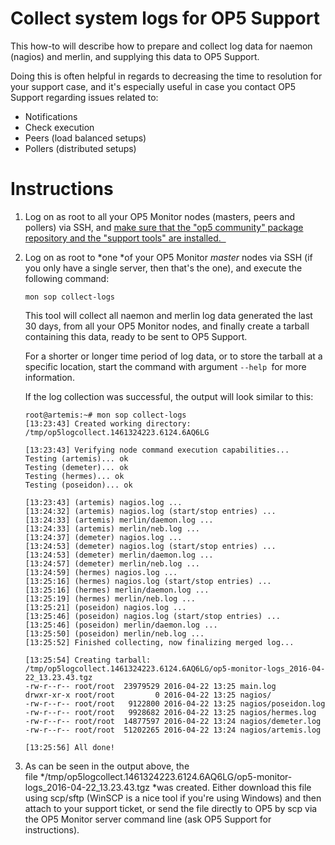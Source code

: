 # Collect system logs for OP5 Support

This how-to will describe how to prepare and collect log data for naemon (nagios) and merlin, and supplying this data to OP5 Support.

Doing this is often helpful in regards to decreasing the time to resolution for your support case, and it's especially useful in case you contact OP5 Support regarding issues related to:

- Notifications
- Check execution
- Peers (load balanced setups)
- Pollers (distributed setups)

# Instructions

1. Log on as root to all your OP5 Monitor nodes (masters, peers and pollers) via SSH, and [make sure that the "op5 community" package repository and the "support tools" are installed.
     ](https://kb.op5.com/display/FAQ/Installing+the+op5+community+repository+and+support+tools)

2. Log on as root to *one *of your OP5 Monitor *master* nodes via SSH (if you only have a single server, then that's the one), and execute the following command:

    ``` {.text data-syntaxhighlighter-params="brush: text; gutter: false; theme: Confluence" data-theme="Confluence" style="brush: text; gutter: false; theme: Confluence"}
    mon sop collect-logs
    ```

    This tool will collect all naemon and merlin log data generated the last 30 days, from all your OP5 Monitor nodes, and finally create a tarball containing this data, ready to be sent to OP5 Support.

    For a shorter or longer time period of log data, or to store the tarball at a specific location, start the command with argument `--help `for more information.

    If the log collection was successful, the output will look similar to this:

    ``` {.text data-syntaxhighlighter-params="brush: text; gutter: false; theme: Confluence" data-theme="Confluence" style="brush: text; gutter: false; theme: Confluence"}
    root@artemis:~# mon sop collect-logs
    [13:23:43] Created working directory: /tmp/op5logcollect.1461324223.6124.6AQ6LG

    [13:23:43] Verifying node command execution capabilities...
    Testing (artemis)... ok
    Testing (demeter)... ok
    Testing (hermes)... ok
    Testing (poseidon)... ok

    [13:23:43] (artemis) nagios.log ...
    [13:24:32] (artemis) nagios.log (start/stop entries) ...
    [13:24:33] (artemis) merlin/daemon.log ...
    [13:24:33] (artemis) merlin/neb.log ...
    [13:24:37] (demeter) nagios.log ...
    [13:24:53] (demeter) nagios.log (start/stop entries) ...
    [13:24:53] (demeter) merlin/daemon.log ...
    [13:24:57] (demeter) merlin/neb.log ...
    [13:24:59] (hermes) nagios.log ...
    [13:25:16] (hermes) nagios.log (start/stop entries) ...
    [13:25:16] (hermes) merlin/daemon.log ...
    [13:25:19] (hermes) merlin/neb.log ...
    [13:25:21] (poseidon) nagios.log ...
    [13:25:46] (poseidon) nagios.log (start/stop entries) ...
    [13:25:46] (poseidon) merlin/daemon.log ...
    [13:25:50] (poseidon) merlin/neb.log ...
    [13:25:52] Finished collecting, now finalizing merged log...

    [13:25:54] Creating tarball: /tmp/op5logcollect.1461324223.6124.6AQ6LG/op5-monitor-logs_2016-04-22_13.23.43.tgz
    -rw-r--r-- root/root  23979529 2016-04-22 13:25 main.log
    drwxr-xr-x root/root         0 2016-04-22 13:25 nagios/
    -rw-r--r-- root/root   9122800 2016-04-22 13:25 nagios/poseidon.log
    -rw-r--r-- root/root   9928682 2016-04-22 13:25 nagios/hermes.log
    -rw-r--r-- root/root  14877597 2016-04-22 13:24 nagios/demeter.log
    -rw-r--r-- root/root  51202265 2016-04-22 13:24 nagios/artemis.log

    [13:25:56] All done!
    ```

3. As can be seen in the output above, the file */tmp/op5logcollect.1461324223.6124.6AQ6LG/op5-monitor-logs\_2016-04-22\_13.23.43.tgz *was created.
    Either download this file using scp/sftp (WinSCP is a nice tool if you're using Windows) and then attach to your support ticket, or send the file directly to OP5 by scp via the OP5 Monitor server command line (ask OP5 Support for instructions).
